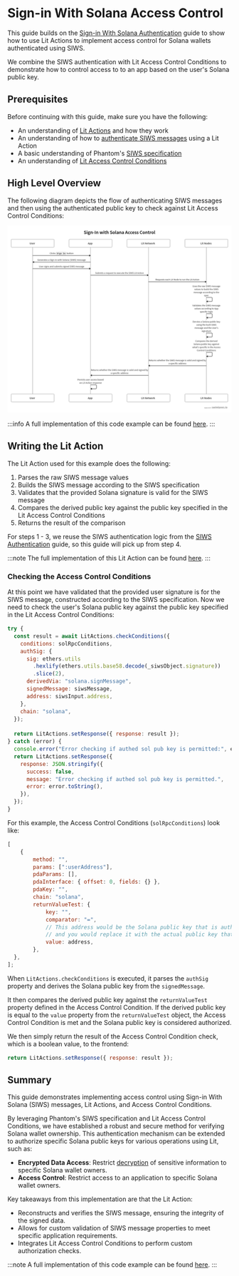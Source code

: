 # Sign-in With Solana Access Control

This guide builds on the [Sign-in With Solana Authentication](../../authentication/authenticating-siws.md) guide to show how to use Lit Actions to implement access control for Solana wallets authenticated using SIWS.

We combine the SIWS authentication with Lit Access Control Conditions to demonstrate how to control access to to an app based on the user's Solana public key.

## Prerequisites

Before continuing with this guide, make sure you have the following:

- An understanding of [Lit Actions](../../serverless-signing/overview) and how they work
- An understanding of how to [authenticate SIWS messages](../../authentication/authenticating-siws) using a Lit Action
- A basic understanding of Phantom's [SIWS specification](https://github.com/phantom/sign-in-with-solana/tree/main)
- An understanding of [Lit Access Control Conditions](../../../sdk/access-control/evm/basic-examples)

## High Level Overview

The following diagram depicts the flow of authenticating SIWS messages and then using the authenticated public key to check against Lit Access Control Conditions:

![SIWS Access Control Flow](../../../../static/img/siws-accs.png)

:::info
A full implementation of this code example can be found [here](https://github.com/LIT-Protocol/developer-guides-code/blob/master/siws-access-control/browser).
:::

## Writing the Lit Action

The Lit Action used for this example does the following:

1. Parses the raw SIWS message values
2. Builds the SIWS message according to the SIWS specification
3. Validates that the provided Solana signature is valid for the SIWS message
4. Compares the derived public key against the public key specified in the Lit Access Control Conditions
5. Returns the result of the comparison

For steps 1 - 3, we reuse the SIWS authentication logic from the [SIWS Authentication](../../authentication/authenticating-siws#parsing-and-re-building-the-siws-message) guide, so this guide will pick up from step 4.

:::note
The full implementation of this Lit Action can be found [here](https://github.com/LIT-Protocol/developer-guides-code/blob/master/siws-accs/browser/src/litActionSiws.ts).
:::

### Checking the Access Control Conditions

At this point we have validated that the provided user signature is for the SIWS message, constructed according to the SIWS specification. Now we need to check the user's Solana public key against the public key specified in the Lit Access Control Conditions:

```js
try {
  const result = await LitActions.checkConditions({
    conditions: solRpcConditions,
    authSig: {
      sig: ethers.utils
        .hexlify(ethers.utils.base58.decode(_siwsObject.signature))
        .slice(2),
      derivedVia: "solana.signMessage",
      signedMessage: siwsMessage,
      address: siwsInput.address,
    },
    chain: "solana",
  });

  return LitActions.setResponse({ response: result });
} catch (error) {
  console.error("Error checking if authed sol pub key is permitted:", error);
  return LitActions.setResponse({
    response: JSON.stringify({
      success: false,
      message: "Error checking if authed sol pub key is permitted.",
      error: error.toString(),
    }),
  });
}
```

For this example, the Access Control Conditions (`solRpcConditions`) look like:

```js
[
    {
        method: "",
        params: [":userAddress"],
        pdaParams: [],
        pdaInterface: { offset: 0, fields: {} },
        pdaKey: "",
        chain: "solana",
        returnValueTest: {
            key: "",
            comparator: "=",
            // This address would be the Solana public key that is authorized to access the app,
            // and you would replace it with the actual public key that you want to authorize.
            value: address,
        },
  },
];
```

When `LitActions.checkConditions` is executed, it parses the `authSig` property and derives the Solana public key from the `signedMessage`.

It then compares the derived public key against the `returnValueTest` property defined in the Access Control Condition. If the derived public key is equal to the `value` property from the `returnValueTest` object, the Access Control Condition is met and the Solana public key is considered authorized.

We then simply return the result of the Access Control Condition check, which is a boolean value, to the frontend:

```js
return LitActions.setResponse({ response: result });
```

## Summary

This guide demonstrates implementing access control using Sign-in With Solana (SIWS) messages, Lit Actions, and Access Control Conditions.

By leveraging Phantom's SIWS specification and Lit Access Control Conditions, we have established a robust and secure method for verifying Solana wallet ownership. This authentication mechanism can be extended to authorize specific Solana public keys for various operations using Lit, such as:

- **Encrypted Data Access**: Restrict [decryption](../../../sdk/access-control/intro) of sensitive information to specific Solana wallet owners.
- **Access Control**: Restrict access to an application to specific Solana wallet owners.

Key takeaways from this implementation are that the Lit Action:

- Reconstructs and verifies the SIWS message, ensuring the integrity of the signed data.
- Allows for custom validation of SIWS message properties to meet specific application requirements.
- Integrates Lit Access Control Conditions to perform custom authorization checks.

:::note
A full implementation of this code example can be found [here](https://github.com/LIT-Protocol/developer-guides-code/blob/master/siws-accs/browser).
:::

